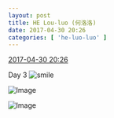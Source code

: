 ```yaml
---
layout: post
title: HE Lou-luo (何洛洛)
date: 2017-04-30 20:26
categories: [ 'he-luo-luo' ]
---
```


<div class="weibo-info">
  <a href="http://weibo.com/6117570574/F0YCoEiHO">2017-04-30 20:26</a>
</div>

Day 3 ![smile](http://img.t.sinajs.cn/t4/appstyle/expression/ext/normal/5c/huanglianwx_org.gif)

<!-- more -->

![Image](http://wx4.sinaimg.cn/mw690/006G0Hz8ly1ff4z7wnci9j32c02c0x6p.jpg)

![Image](http://wx3.sinaimg.cn/mw690/006G0Hz8ly1ff4z7u97omj32c0340u12.jpg)
